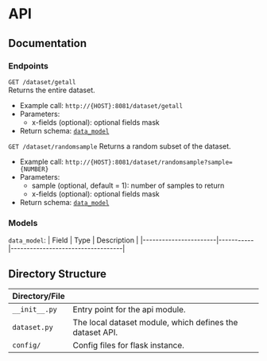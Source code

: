 # API 

## Documentation 

### Endpoints 

`GET /dataset/getall`  
Returns the entire dataset. 
- Example call: `http://{HOST}:8081/dataset/getall`
- Parameters: 
    - x-fields (optional): optional fields mask
- Return schema: [`data_model`](#models)

`GET /dataset/randomsample`
Returns a random subset of the dataset.
- Example call: `http://{HOST}:8081/dataset/randomsample?sample={NUMBER}`
- Parameters:
    - sample (optional, default = 1): number of samples to return
    - x-fields (optional): optional fields mask
- Return schema: [`data_model`](#models)

### Models 

`data_model`: 
| Field                 | Type      | Description                       |
|-----------------------|-----------|-----------------------------------|

## Directory Structure 

| Directory/File                |                                                                   |
|-------------------------------|-------------------------------------------------------------------|
| `__init__.py`                 | Entry point for the api module.                                   |
| `dataset.py`                  | The local dataset module, which defines the dataset API.          | 
| `config/`                     | Config files for flask instance.                                  |